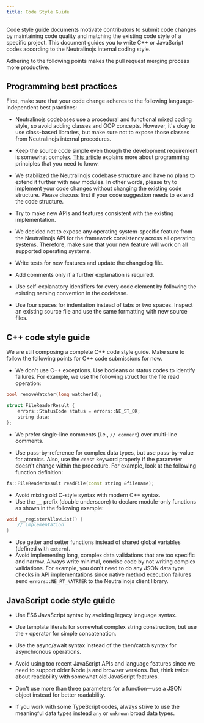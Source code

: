 ```yaml
---
title: Code Style Guide
---
```


Code style guide documents motivate contributors to submit code changes by maintaining code quality and
matching the existing code style of a specific project. This document guides you to write C++ or JavaScript
codes according to the Neutralinojs internal coding style. 

Adhering to the following points makes the pull request merging process more productive.

## Programming best practices

First, make sure that your code change adheres to the following language-independent best practices:

- Neutralinojs codebases use a procedural and functional mixed coding style, so avoid adding classes and OOP
concepts. However, it's okay to use class-based libraries, but make sure not to expose those classes from
Neutralinojs internal procedures.

- Keep the source code simple even though the development requirement is somewhat complex.
[This article](https://levelup.gitconnected.com/5-programming-principles-that-help-you-to-write-better-code-5d96197725cc?sk=750ce3340204c82c7ae053dfa8337a85)
explains more about programming principles that you need to know.

- We stabilized the Neutralinojs codebase structure and have no plans to extend it further with new modules.
In other words, please try to implement your code changes without changing the existing code structure.
Please discuss first if your code suggestion needs to extend the code structure.

- Try to make new APIs and features consistent with the existing implementation.

- We decided not to expose any operating system-specific feature from the Neutralinojs API for the framework consistency across all operating systems. Therefore, make sure that your new feature will work on all supported operating systems.

- Write tests for new features and update the changelog file.

- Add comments only if a further explanation is required.

- Use self-explanatory identifiers for every code element by following the existing naming convention
in the codebase.

- Use four spaces for indentation instead of tabs or two spaces. Inspect an existing source file and use
the same formatting with new source files.

## C++ code style guide

We are still composing a complete C++ code style guide. Make sure to follow the following points for
C++ code submissions for now. 

- We don't use C++ exceptions. Use booleans or status codes to identify failures. For example, we use the following struct for the file read operation:

```cpp
bool removeWatcher(long watcherId);

struct FileReaderResult {
    errors::StatusCode status = errors::NE_ST_OK;
    string data;
};
```

- We prefer single-line comments (i.e., `// comment`) over multi-line comments.

- Use pass-by-reference for complex data types, but use pass-by-value for atomics. Also, use the
`const` keyword properly if the parameter doesn't change within the procedure. For example, look at the
following function definition:

```cpp
fs::FileReaderResult readFile(const string &filename);
```

- Avoid mixing old C-style syntax with modern C++ syntax.
- Use the `__` prefix (double underscore) to declare module-only functions as shown in the following example:

```cpp
void __registerAllowList() {
    // implementation
}
```
- Use getter and setter functions instead of shared global variables (defined with `extern`).
- Avoid implementing long, complex data validations that are too specific and narrow. Always write minimal, concise code by not writing complex validations. For example, you don't need to do any JSON data type checks in API implementations since native method execution failures send `errors::NE_RT_NATRTER` to the Neutralinojs client library.

## JavaScript code style guide

- Use ES6 JavaScript syntax by avoiding legacy language syntax.

- Use template literals for somewhat complex string construction, but use the `+` operator for simple
concatenation.

- Use the async/await syntax instead of the then/catch syntax for asynchronous operations.

- Avoid using too recent JavaScript APIs and language features since we need to support older Node.js
and browser versions. But, think twice about readability with somewhat old JavaScript features.

- Don't use more than three parameters for a function&mdash;use a JSON object instead for better readability.

- If you work with some TypeScript codes, always strive to use the meaningful data types instead `any` or
`unknown` broad data types.

